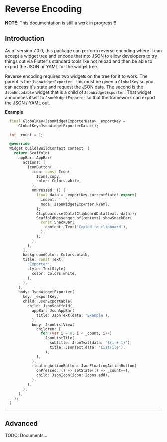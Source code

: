 # Reverse Encoding

<!-- START doctoc -->
<!-- END doctoc -->


**NOTE**: This documentation is still a work in progress!!!


## Introduction

As of version 7.0.0, this package can perform reverse encoding where it can accept a widget tree and encode that into JSON to allow developers to try things out via Flutter's standard tools like hot reload and then be able to export the JSON or YAML for the widget tree.

Reverse encoding requires two widgets on the tree for it to work.  The parent is the `JsonWidgetExporter`.  This must be given a `GlobalKey` so you can access it's state and request the JSON data.  The second is the `JsonEncodable` widget that is a child of `JsonWidgetExporter`.  That widget announces itself to `JsonWidgetExporter` so that the framework can export the JSON / YAML out.

**Example**

```dart
  final GlobalKey<JsonWidgetExporterData> _exportKey =
      GlobalKey<JsonWidgetExporterData>();

  int _count = 1;

  @override
  Widget build(BuildContext context) {
    return Scaffold(
      appBar: AppBar(
        actions: [
          IconButton(
            icon: const Icon(
              Icons.copy,
              color: Colors.white,
            ),
            onPressed: () {
              final data = _exportKey.currentState!.export(
                indent: '  ',
                mode: JsonWidgetExporter.kYaml,
              );
              Clipboard.setData(ClipboardData(text: data));
              ScaffoldMessenger.of(context).showSnackBar(
                const SnackBar(
                  content: Text('Copied to clipboard'),
                ),
              );
            },
          ),
        ],
        backgroundColor: Colors.black,
        title: const Text(
          'Exporter',
          style: TextStyle(
            color: Colors.white,
          ),
        ),
      ),
      body: JsonWidgetExporter(
        key: _exportKey,
        child: JsonExportable(
          child: JsonScaffold(
            appBar: JsonAppBar(
              title: JsonText(data: 'Example'),
            ),
            body: JsonListView(
              children: [
                for (var i = 0; i < _count; i++)
                  JsonListTile(
                    subtitle: JsonText(data: '${i + 1}'),
                    title: JsonText(data: 'ListTile'),
                  ),
              ],
            ),
            floatingActionButton: JsonFloatingActionButton(
              onPressed: () => setState(() => _count++),
              child: JsonIcon(icon: Icons.add),
            ),
          ),
        ),
      ),
    );
  }
```

---

## Advanced

TODO: Documents...